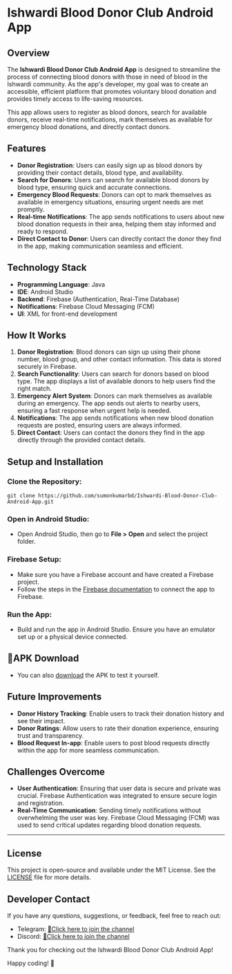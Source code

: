 # Ishwardi Blood Donor Club Android App

## Overview
The **Ishwardi Blood Donor Club Android App** is designed to streamline the process of connecting blood donors with those in need of blood in the Ishwardi community. As the app's developer, my goal was to create an accessible, efficient platform that promotes voluntary blood donation and provides timely access to life-saving resources.

This app allows users to register as blood donors, search for available donors, receive real-time notifications, mark themselves as available for emergency blood donations, and directly contact donors.

## Features
- **Donor Registration**: Users can easily sign up as blood donors by providing their contact details, blood type, and availability.
- **Search for Donors**: Users can search for available blood donors by blood type, ensuring quick and accurate connections.
- **Emergency Blood Requests**: Donors can opt to mark themselves as available in emergency situations, ensuring urgent needs are met promptly.
- **Real-time Notifications**: The app sends notifications to users about new blood donation requests in their area, helping them stay informed and ready to respond.
- **Direct Contact to Donor**: Users can directly contact the donor they find in the app, making communication seamless and efficient.

## Technology Stack
- **Programming Language**: Java
- **IDE**: Android Studio
- **Backend**: Firebase (Authentication, Real-Time Database)
- **Notifications**: Firebase Cloud Messaging (FCM)
- **UI**: XML for front-end development

## How It Works
1. **Donor Registration**: Blood donors can sign up using their phone number, blood group, and other contact information. This data is stored securely in Firebase.
2. **Search Functionality**: Users can search for donors based on blood type. The app displays a list of available donors to help users find the right match.
3. **Emergency Alert System**: Donors can mark themselves as available during an emergency. The app sends out alerts to nearby users, ensuring a fast response when urgent help is needed.
4. **Notifications**: The app sends notifications when new blood donation requests are posted, ensuring users are always informed.
5. **Direct Contact**: Users can contact the donors they find in the app directly through the provided contact details.

## Setup and Installation

### Clone the Repository:
`git clone https://github.com/sumonkumarbd/Ishwardi-Blood-Donor-Club-Android-App.git`

### Open in Android Studio:
- Open Android Studio, then go to **File > Open** and select the project folder.

### Firebase Setup:
- Make sure you have a Firebase account and have created a Firebase project.
- Follow the steps in the [Firebase documentation](https://firebase.google.com/docs/android/setup) to connect the app to Firebase.

### Run the App:
- Build and run the app in Android Studio. Ensure you have an emulator set up or a physical device connected.

## 📱APK Download
- You can also [download](https://apkpure.com/ibdc-%E0%A6%B0%E0%A6%95%E0%A7%8D%E0%A6%A4%E0%A6%A6%E0%A6%BE%E0%A6%A4%E0%A6%BE-%E0%A6%B0%E0%A6%95%E0%A7%8D%E0%A6%A4%E0%A6%A6%E0%A6%BE%E0%A6%A8-%E0%A6%85%E0%A7%8D%E0%A6%AF%E0%A6%BE%E0%A6%AA/com.sumonkmr.ibdc) the APK to test it yourself.

## Future Improvements
- **Donor History Tracking**: Enable users to track their donation history and see their impact.
- **Donor Ratings**: Allow users to rate their donation experience, ensuring trust and transparency.
- **Blood Request In-app**: Enable users to post blood requests directly within the app for more seamless communication.

## Challenges Overcome
- **User Authentication**: Ensuring that user data is secure and private was crucial. Firebase Authentication was integrated to ensure secure login and registration.
- **Real-Time Communication**: Sending timely notifications without overwhelming the user was key. Firebase Cloud Messaging (FCM) was used to send critical updates regarding blood donation requests.

---

## License
This project is open-source and available under the MIT License. See the [LICENSE](https://github.com/sumonkumarbd/Ishwardi-Blood-Donor-Club-Android-App/blob/master/license/MIT_license.sql) file for more details.

## Developer Contact
If you have any questions, suggestions, or feedback, feel free to reach out:

- Telegram: [📱Click here to join the channel](https://t.me/and_dev_helpline)
- Discord: [📱Click here to join the channel](https://discordapp.com/channels/1312688262241976370/1312688577272090624)

Thank you for checking out the Ishwardi Blood Donor Club Android App!

Happy coding! 🚀
